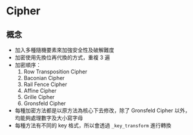 # Cipher

## 概念
- 加入多種隨機要素來加強安全性及破解難度
- 加密使用先換位再代換的方式，重複 3 遍
- 加密順序：
  1. Row Transposition Cipher
  2. Baconian Cipher
  3. Rail Fence Cipher
  4. Affine Cipher
  5. Grille Cipher
  6. Gronsfeld Cipher
- 每種加密方法都是以原方法為核心下去修改，除了 Gronsfeld Cipher 以外，均能夠處理數字及大小寫字母
- 每種方法有不同的 key 格式，所以會透過 `_key_transform` 進行轉換